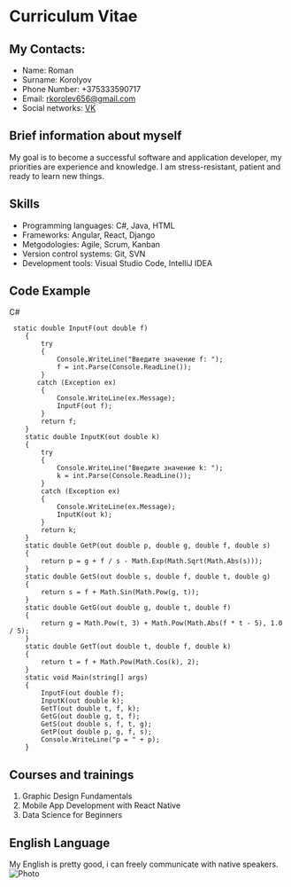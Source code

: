 # Curriculum Vitae

## My Contacts:
- Name: Roman
- Surname: Korolyov
- Phone Number: +375333590717
- Email: rkorolev656@gmail.com
- Social networks: [VK](https://vk.com/gothboiclique16)

## Brief information about myself
My goal is to become a successful software and application developer, my priorities are experience and knowledge. I am stress-resistant, patient and ready to learn new things.

## Skills
- Programming languages: C#, Java, HTML
- Frameworks: Angular, React, Django
- Metgodologies: Agile, Scrum, Kanban
- Version control systems: Git, SVN
- Development tools: Visual Studio Code, IntelliJ IDEA

## Code Example

C#
```
 static double InputF(out double f)
    {
        try
        {
            Console.WriteLine("Введите значение f: ");
            f = int.Parse(Console.ReadLine());
        }
       catch (Exception ex)
        {
            Console.WriteLine(ex.Message);
            InputF(out f);
        }
        return f;
    }
    static double InputK(out double k)
    {
        try
        {
            Console.WriteLine("Введите значение k: ");
            k = int.Parse(Console.ReadLine());
        }
        catch (Exception ex)
        {
            Console.WriteLine(ex.Message);
            InputK(out k);
        }
        return k;
    }
    static double GetP(out double p, double g, double f, double s)
    {
        return p = g + f / s - Math.Exp(Math.Sqrt(Math.Abs(s)));
    }
    static double GetS(out double s, double f, double t, double g)
    {
        return s = f + Math.Sin(Math.Pow(g, t)); 
    }
    static double GetG(out double g, double t, double f)
    {
        return g = Math.Pow(t, 3) + Math.Pow(Math.Abs(f * t - 5), 1.0 / 5);
    }
    static double GetT(out double t, double f, double k)
    {
        return t = f + Math.Pow(Math.Cos(k), 2);
    }
    static void Main(string[] args)
    {
        InputF(out double f);
        InputK(out double k);
        GetT(out double t, f, k);
        GetG(out double g, t, f);
        GetS(out double s, f, t, g);
        GetP(out double p, g, f, s);
        Console.WriteLine("p = " + p);
    }
```

## Courses and trainings
1. Graphic Design Fundamentals
2. Mobile App Development with React Native
3. Data Science for Beginners

## English Language
My English is pretty good, i can freely communicate with native speakers.
![Photo](https://images.wallpaperscraft.ru/image/single/kot_morda_agressiia_56702_3072x2035.jpg)
